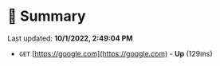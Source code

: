# 📖 Summary
Last updated: **10/1/2022, 2:49:04 PM**

- `GET` [https://google.com](https://google.com) - **Up** (129ms)
